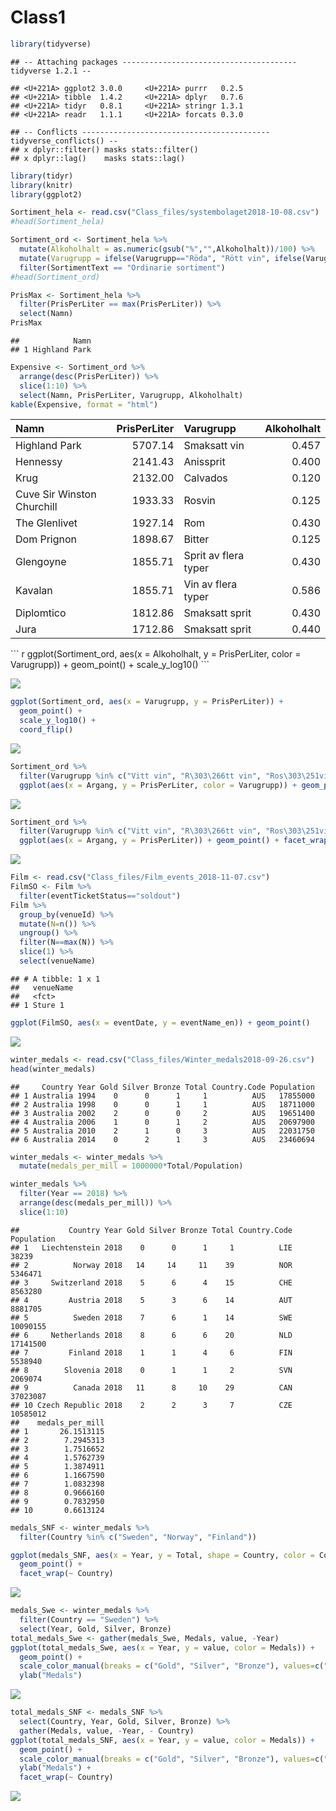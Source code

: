 Class1
================

``` r
library(tidyverse)
```

    ## -- Attaching packages --------------------------------------- tidyverse 1.2.1 --

    ## <U+221A> ggplot2 3.0.0     <U+221A> purrr   0.2.5
    ## <U+221A> tibble  1.4.2     <U+221A> dplyr   0.7.6
    ## <U+221A> tidyr   0.8.1     <U+221A> stringr 1.3.1
    ## <U+221A> readr   1.1.1     <U+221A> forcats 0.3.0

    ## -- Conflicts ------------------------------------------ tidyverse_conflicts() --
    ## x dplyr::filter() masks stats::filter()
    ## x dplyr::lag()    masks stats::lag()

``` r
library(tidyr)
library(knitr)
library(ggplot2)
```

``` r
Sortiment_hela <- read.csv("Class_files/systembolaget2018-10-08.csv")
#head(Sortiment_hela)

Sortiment_ord <- Sortiment_hela %>%
  mutate(Alkoholhalt = as.numeric(gsub("%","",Alkoholhalt))/100) %>%
  mutate(Varugrupp = ifelse(Varugrupp=="Röda", "Rött vin", ifelse(Varugrupp=="Vita", "Vitt vin", levels(Varugrupp)))) %>%
  filter(SortimentText == "Ordinarie sortiment")
#head(Sortiment_ord)

PrisMax <- Sortiment_hela %>%
  filter(PrisPerLiter == max(PrisPerLiter)) %>%
  select(Namn)
PrisMax
```

    ##            Namn
    ## 1 Highland Park

``` r
Expensive <- Sortiment_ord %>%
  arrange(desc(PrisPerLiter)) %>%
  slice(1:10) %>%
  select(Namn, PrisPerLiter, Varugrupp, Alkoholhalt)
kable(Expensive, format = "html")
```

<table>
<thead>
<tr>
<th style="text-align:left;">
Namn
</th>
<th style="text-align:right;">
PrisPerLiter
</th>
<th style="text-align:left;">
Varugrupp
</th>
<th style="text-align:right;">
Alkoholhalt
</th>
</tr>
</thead>
<tbody>
<tr>
<td style="text-align:left;">
Highland Park
</td>
<td style="text-align:right;">
5707.14
</td>
<td style="text-align:left;">
Smaksatt vin
</td>
<td style="text-align:right;">
0.457
</td>
</tr>
<tr>
<td style="text-align:left;">
Hennessy
</td>
<td style="text-align:right;">
2141.43
</td>
<td style="text-align:left;">
Anissprit
</td>
<td style="text-align:right;">
0.400
</td>
</tr>
<tr>
<td style="text-align:left;">
Krug
</td>
<td style="text-align:right;">
2132.00
</td>
<td style="text-align:left;">
Calvados
</td>
<td style="text-align:right;">
0.120
</td>
</tr>
<tr>
<td style="text-align:left;">
Cuv<c3><a9>e Sir Winston Churchill
</td>
<td style="text-align:right;">
1933.33
</td>
<td style="text-align:left;">
Ros<c3><a9>vin
</td>
<td style="text-align:right;">
0.125
</td>
</tr>
<tr>
<td style="text-align:left;">
The Glenlivet
</td>
<td style="text-align:right;">
1927.14
</td>
<td style="text-align:left;">
Rom
</td>
<td style="text-align:right;">
0.430
</td>
</tr>
<tr>
<td style="text-align:left;">
Dom P<c3><a9>rignon
</td>
<td style="text-align:right;">
1898.67
</td>
<td style="text-align:left;">
Bitter
</td>
<td style="text-align:right;">
0.125
</td>
</tr>
<tr>
<td style="text-align:left;">
Glengoyne
</td>
<td style="text-align:right;">
1855.71
</td>
<td style="text-align:left;">
Sprit av flera typer
</td>
<td style="text-align:right;">
0.430
</td>
</tr>
<tr>
<td style="text-align:left;">
Kavalan
</td>
<td style="text-align:right;">
1855.71
</td>
<td style="text-align:left;">
Vin av flera typer
</td>
<td style="text-align:right;">
0.586
</td>
</tr>
<tr>
<td style="text-align:left;">
Diplom<c3><a1>tico
</td>
<td style="text-align:right;">
1812.86
</td>
<td style="text-align:left;">
Smaksatt sprit
</td>
<td style="text-align:right;">
0.430
</td>
</tr>
<tr>
<td style="text-align:left;">
Jura
</td>
<td style="text-align:right;">
1712.86
</td>
<td style="text-align:left;">
Smaksatt sprit
</td>
<td style="text-align:right;">
0.440
</td>
</tr>
</tbody>
</table>
``` r
ggplot(Sortiment_ord, aes(x = Alkoholhalt, y = PrisPerLiter, color = Varugrupp)) + 
  geom_point() + 
  scale_y_log10()
```

![](Class1_files/figure-markdown_github/unnamed-chunk-2-1.png)

``` r
ggplot(Sortiment_ord, aes(x = Varugrupp, y = PrisPerLiter)) + 
  geom_point() + 
  scale_y_log10() + 
  coord_flip()
```

![](Class1_files/figure-markdown_github/unnamed-chunk-2-2.png)

``` r
Sortiment_ord %>%
  filter(Varugrupp %in% c("Vitt vin", "R\303\266tt vin", "Ros\303\251vin", "Mousserande vin"), Argang %in% c(2010:2017)) %>%
  ggplot(aes(x = Argang, y = PrisPerLiter, color = Varugrupp)) + geom_point()
```

![](Class1_files/figure-markdown_github/unnamed-chunk-2-3.png)

``` r
Sortiment_ord %>%
  filter(Varugrupp %in% c("Vitt vin", "R\303\266tt vin", "Ros\303\251vin", "Mousserande vin"), Argang %in% c(2010:2017)) %>%
  ggplot(aes(x = Argang, y = PrisPerLiter)) + geom_point() + facet_wrap(~ Varugrupp)
```

![](Class1_files/figure-markdown_github/unnamed-chunk-2-4.png)

``` r
Film <- read.csv("Class_files/Film_events_2018-11-07.csv")
FilmSO <- Film %>%
  filter(eventTicketStatus=="soldout")
Film %>% 
  group_by(venueId) %>% 
  mutate(N=n()) %>%
  ungroup() %>% 
  filter(N==max(N)) %>%
  slice(1) %>%
  select(venueName)
```

    ## # A tibble: 1 x 1
    ##   venueName
    ##   <fct>    
    ## 1 Sture 1

``` r
ggplot(FilmSO, aes(x = eventDate, y = eventName_en)) + geom_point() 
```

![](Class1_files/figure-markdown_github/unnamed-chunk-4-1.png)

``` r
winter_medals <- read.csv("Class_files/Winter_medals2018-09-26.csv")
head(winter_medals)
```

    ##     Country Year Gold Silver Bronze Total Country.Code Population
    ## 1 Australia 1994    0      0      1     1          AUS   17855000
    ## 2 Australia 1998    0      0      1     1          AUS   18711000
    ## 3 Australia 2002    2      0      0     2          AUS   19651400
    ## 4 Australia 2006    1      0      1     2          AUS   20697900
    ## 5 Australia 2010    2      1      0     3          AUS   22031750
    ## 6 Australia 2014    0      2      1     3          AUS   23460694

``` r
winter_medals <- winter_medals %>%
  mutate(medals_per_mill = 1000000*Total/Population)

winter_medals %>%
  filter(Year == 2018) %>%
  arrange(desc(medals_per_mill)) %>%
  slice(1:10)
```

    ##           Country Year Gold Silver Bronze Total Country.Code Population
    ## 1   Liechtenstein 2018    0      0      1     1          LIE      38239
    ## 2          Norway 2018   14     14     11    39          NOR    5346471
    ## 3     Switzerland 2018    5      6      4    15          CHE    8563280
    ## 4         Austria 2018    5      3      6    14          AUT    8881705
    ## 5          Sweden 2018    7      6      1    14          SWE   10090155
    ## 6     Netherlands 2018    8      6      6    20          NLD   17141500
    ## 7         Finland 2018    1      1      4     6          FIN    5538940
    ## 8        Slovenia 2018    0      1      1     2          SVN    2069074
    ## 9          Canada 2018   11      8     10    29          CAN   37023087
    ## 10 Czech Republic 2018    2      2      3     7          CZE   10585012
    ##    medals_per_mill
    ## 1       26.1513115
    ## 2        7.2945313
    ## 3        1.7516652
    ## 4        1.5762739
    ## 5        1.3874911
    ## 6        1.1667590
    ## 7        1.0832398
    ## 8        0.9666160
    ## 9        0.7832950
    ## 10       0.6613124

``` r
medals_SNF <- winter_medals %>%
  filter(Country %in% c("Sweden", "Norway", "Finland"))

ggplot(medals_SNF, aes(x = Year, y = Total, shape = Country, color = Country)) + 
  geom_point() + 
  facet_wrap(~ Country)
```

![](Class1_files/figure-markdown_github/Olympic%20winter%20medals-1.png)

``` r
medals_Swe <- winter_medals %>%
  filter(Country == "Sweden") %>%
  select(Year, Gold, Silver, Bronze)
total_medals_Swe <- gather(medals_Swe, Medals, value, -Year)
ggplot(total_medals_Swe, aes(x = Year, y = value, color = Medals)) + 
  geom_point() +
  scale_color_manual(breaks = c("Gold", "Silver", "Bronze"), values=c("goldenrod3", "gold", "gray75")) +
  ylab("Medals") 
```

![](Class1_files/figure-markdown_github/Olympic%20winter%20medals-2.png)

``` r
total_medals_SNF <- medals_SNF %>%
  select(Country, Year, Gold, Silver, Bronze) %>%
  gather(Medals, value, -Year, - Country)
ggplot(total_medals_SNF, aes(x = Year, y = value, color = Medals)) + 
  geom_point() +
  scale_color_manual(breaks = c("Gold", "Silver", "Bronze"), values=c("goldenrod3", "gold", "gray75")) +
  ylab("Medals") +
  facet_wrap(~ Country)
```

![](Class1_files/figure-markdown_github/Olympic%20winter%20medals-3.png)
